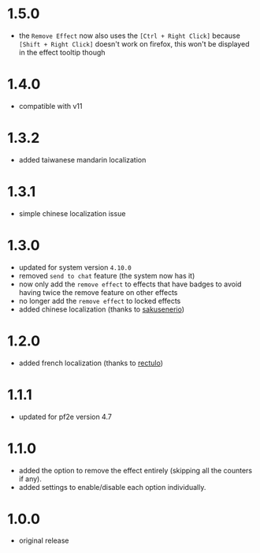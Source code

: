 # 1.5.0

-   the `Remove Effect` now also uses the `[Ctrl + Right Click]` because `[Shift + Right Click]` doesn't work on firefox, this won't be displayed in the effect tooltip though

# 1.4.0

-   compatible with v11

# 1.3.2

-   added taiwanese mandarin localization

# 1.3.1

-   simple chinese localization issue

# 1.3.0

-   updated for system version `4.10.0`
-   removed `send to chat` feature (the system now has it)
-   now only add the `remove effect` to effects that have badges to avoid having twice the remove feature on other effects
-   no longer add the `remove effect` to locked effects
-   added chinese localization (thanks to [sakusenerio](https://github.com/sakusenerio))

# 1.2.0

-   added french localization (thanks to [rectulo](https://github.com/rectulo))

# 1.1.1

-   updated for pf2e version 4.7

# 1.1.0

-   added the option to remove the effect entirely (skipping all the counters if any).
-   added settings to enable/disable each option individually.

# 1.0.0

-   original release
